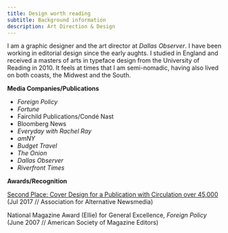 ```yaml
---
title: Design worth reading
subtitle: Background information
description: Art Direction & Design
---
```

I am a graphic designer and the art director at *Dallas Observer*. I have been working in editorial design since the early aughts. I studied in England and received a masters of arts in typeface design from the University of Reading in 2010. It feels at times that I am semi-nomadic, having also lived on both coasts, the Midwest and the South.

__Media Companies/Publications__
+ *Foreign Policy*
+ *Fortune*
+ Fairchild Publications/Condé Nast
+ Bloomberg News
+ *Everyday with Rachel Ray*
+ *amNY*
+ *Budget Travel*
+ *The Onion*
+ *Dallas Observer*
+ *Riverfront Times*

__Awards/Recognition__

[Second Place: Cover Design for a Publication with Circulation over 45,000](http://aan.org/aan/2017-aan-awards-winners-announced/) (Jul 2017 // Association for Alternative Newsmedia)

National Magazine Award (Ellie) for General Excellence, *Foreign Policy*
(June 2007 // American Society of Magazine Editors)
